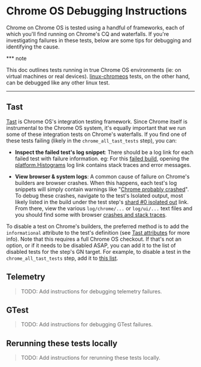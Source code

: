# Chrome OS Debugging Instructions
Chrome on Chrome OS is tested using a handful of frameworks, each of which
you'll find running on Chrome's CQ and waterfalls. If you're investigating
failures in these tests, below are some tips for debugging and identifying the
cause.

*** note

This doc outlines tests running in true Chrome OS environments (ie: on virtual
machines or real devices). [linux-chromeos] tests, on the other hand, can be
debugged like any other linux test.
***

## Tast

[Tast] is Chrome OS's integration testing framework. Since Chrome itself is
instrumental to the Chrome OS system, it's equally important that we run some
of these integration tests on Chrome's waterfalls. If you find one of these
tests failing (likely in the `chrome_all_tast_tests` step), you can:

- **Inspect the failed test's log snippet**: There should be a log link for
each failed test with failure information. eg: For this [failed build], opening
the [platform.Histograms] log link contains stack traces and error messages.

- **View browser & system logs**: A common cause of failure on Chrome's builders
are browser crashes. When this happens, each test's log snippets will simply
contain warnings like "[Chrome probably crashed]". To debug these crashes,
navigate to the test's Isolated output, most likely listed in the build under
the test step's [shard #0 isolated out] link. From there, view the various
`log/chrome/...` or `log/ui/...` text files and you should find some with
browser [crashes and stack traces].

To disable a test on Chrome's builders, the preferred method is to add the
`informational` attribute to the test's definition (see [Tast attributes] for
more info). Note that this requires a full Chrome OS checkout. If that's not an
option, or if it needs to be disabled ASAP, you can add it to the list of
disabled tests for the step's GN target. For example, to disable a test in the
`chrome_all_tast_tests` step, add it to [this list].

## Telemetry

>TODO: Add instructions for debugging telemetry failures.

## GTest

>TODO: Add instructions for debugging GTest failures.

## Rerunning these tests locally

>TODO: Add instructions for rerunning these tests locally.


[linux-chromeos]: https://chromium.googlesource.com/chromium/src/+/master/docs/chromeos_build_instructions.md
[Tast]: https://chromium.googlesource.com/chromiumos/platform/tast/+/HEAD/README.md
[failed build]: https://ci.chromium.org/p/chromium/builders/ci/chromeos-kevin-rel/14102
[platform.Histograms]: https://logs.chromium.org/logs/chromium/buildbucket/cr-buildbucket.appspot.com/8904949911599004400/+/steps/chrome_all_tast_tests_on_ChromeOS/0/logs/Deterministic_failure:_platform.Histograms__status_FAILURE_/0
[Chrome probably crashed]: https://logs.chromium.org/logs/chromium/buildbucket/cr-buildbucket.appspot.com/8905974915785988832/+/steps/chrome_all_tast_tests__retry_shards_with_patch__on_ChromeOS/0/logs/Deterministic_failure:_ui.ChromeLogin__status_FAILURE_/0
[shard #0 isolated out]: https://isolateserver.appspot.com/browse?namespace=default-gzip&hash=fd1f6d76b076f07cc98fa7b2e0c0097f35c51cd0
[crashes and stack traces]: https://isolateserver.appspot.com/browse?namespace=default-gzip&digest=993d58ff48bb08071d951bd8e103fa5a3c03efb1&as=chrome_20190805-044653
[Tast attributes]: https://chromium.googlesource.com/chromiumos/platform/tast/+/HEAD/docs/test_attributes.md
[this list]: https://codesearch.chromium.org/chromium/src/chromeos/BUILD.gn?rcl=7b0393a9091fd02edc9ae773739124f7be5a0782&l=242
